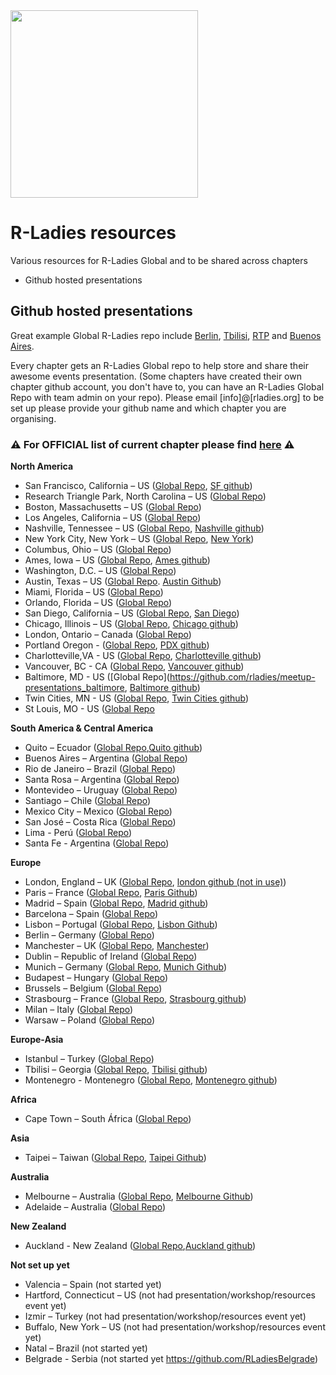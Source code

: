 <img src="https://github.com/rladies/starter-kit/blob/master/logo/R-LadiesGlobal_RBG_online_LogoWithText_Horizontal.png" width="300px" />

# R-Ladies resources
Various resources for R-Ladies Global and to be shared across chapters
 - Github hosted presentations

## Github hosted presentations

Great example Global R-Ladies repo include [Berlin](https://github.com/rladies/meetup-presentations_berlin/), [Tbilisi](https://github.com/rladies/meetup-presentations_tbilisi), [RTP](https://github.com/rladies/meetup-presentations_rtp) and [Buenos Aires](https://github.com/rladies/meetup-presentations_buenosaires). 

Every chapter gets an R-Ladies Global repo to help store and share their awesome events presentation. (Some chapters have created their own chapter github account, you don't have to, you can have an R-Ladies Global Repo with team admin on your repo). Please email [info]@[rladies.org] to be set up please provide your github name and which chapter you are organising.  

### :warning: For OFFICIAL list of current chapter please find [here](https://github.com/rladies/starter-kit/blob/master/Current-Chapters.csv) :warning:

**North America**

 * San Francisco, California – US ([Global Repo](https://github.com/rladies/meetup-presentations_sanfrancisco), [SF github](https://github.com/R-ladies))
 * Research Triangle Park, North Carolina – US ([Global Repo](https://github.com/rladies/meetup-presentations_rtp))
 * Boston, Massachusetts – US ([Global Repo](https://github.com/rladies/meetup-presentations_boston))
 * Los Angeles, California – US ([Global Repo](https://github.com/rladies/meetup-presentations_la))
 * Nashville, Tennessee – US ([Global Repo](https://github.com/rladies/meetup-presentations_nashville), [Nashville github](https://github.com/rladies-nashville))
 * New York City, New York – US ([Global Repo](https://github.com/rladies/meetup-presentations_newyork), [New York](https://github.com/rladies-nyc))
 * Columbus, Ohio – US ([Global Repo](https://github.com/rladies/meetup-presentations_columbus))
 * Ames, Iowa – US ([Global Repo](https://github.com/rladies/meetup-presentations_ames), [Ames github](https://github.com/rladies-ames))
 * Washington, D.C. – US ([Global Repo](https://github.com/rladies/meetup-presentations_dc))
 * Austin, Texas – US ([Global Repo](https://github.com/rladies/meetup-presentations_austin). [Austin Github](https://github.com/rladiesaustin))
 * Miami, Florida – US ([Global Repo](https://github.com/rladies/meetup-presentations_miami))
 * Orlando, Florida – US ([Global Repo](https://github.com/rladies/meetup-presentations_orlando))
 * San Diego, California – US ([Global Repo](https://github.com/rladies/meetup-presentations_sandiego), [San Diego](https://github.com/rladies-san-diego))
 * Chicago, Illinois – US ([Global Repo](https://github.com/rladies/meetup-presentations_chicago), [Chicago github](https://github.com/rladies-chicago))
 * London, Ontario – Canada ([Global Repo](https://github.com/rladies/meetup-presentations_london_ontario))
 * Portland Oregon - ([Global Repo](https://github.com/rladies/meetup-presentations_portland), [PDX github](https://github.com/rladies-pdx))
 * Charlotteville,VA - US ([Global Repo](https://github.com/rladies/meetup-presentations_charlottesville), [Charlotteville github](https://github.com/RLadiesCharlottesville))
 * Vancouver, BC - CA ([Global Repo](https://github.com/rladies/meetup-presentations_vancouver), [Vancouver github](https://github.com/RLadiesVancouver))
 * Baltimore, MD - US ([Global Repo](https://github.com/rladies/meetup-presentations_baltimore, [Baltimore github](https://github.com/rladies-baltimore))
 * Twin Cities, MN - US ([Global Repo](https://github.com/rladies/meetup-presentations_twincities), [Twin Cities github](https://github.com/rladiestc))
 * St Louis, MO - US ([Global Repo](https://www.meetup.com/R-Ladies-St-Louis)
 
**South America & Central America**

 *  Quito – Ecuador ([Global Repo](https://github.com/rladies/meetup-presentations_quito),[Quito github](https://github.com/RLadies-Quito))
 *  Buenos Aires – Argentina ([Global Repo](https://github.com/rladies/meetup-presentations_buenosaires))
 *  Rio de Janeiro – Brazil ([Global Repo](https://github.com/rladies/meetup-presentations_rio))
 *  Santa Rosa – Argentina ([Global Repo](https://github.com/rladies/meetup-presentations_santarosa))
 *  Montevideo – Uruguay ([Global Repo](https://github.com/rladies/meetup-presentations_montevideo))
 *  Santiago – Chile ([Global Repo](https://github.com/rladies/meetup-presentations_santiago))
 *  Mexico City – Mexico ([Global Repo](https://github.com/rladies/meetup-presentations_cdmx))
 *  San José – Costa Rica ([Global Repo](https://github.com/rladies/meetup-presentations_sanjose))
 *  Lima - Perú ([Global Repo](https://github.com/rladies/meetup-presentations_lima))
 *  Santa Fe - Argentina ([Global Repo](https://github.com/rladies/meetup-presentations_santafe))
 
**Europe**

 * London, England – UK ([Global Repo](https://github.com/rladies/meetup-presentations_london), [london github (not in use)](https://github.com/rladies-london))
 * Paris – France ([Global Repo](https://github.com/rladies/meetup-presentations_paris), [Paris Github](https://github.com/rladies-paris))
 * Madrid – Spain ([Global Repo](https://github.com/rladies/meetup-presentations_madrid), [Madrid github](https://github.com/RLadiesMadrid))
 * Barcelona – Spain ([Global Repo](https://github.com/rladies/meetup-presentations_barcelona))
 * Lisbon – Portugal ([Global Repo](https://github.com/rladies/meetup-presentations_lisbon), [Lisbon Github](https://github.com/rladieslx))
 * Berlin – Germany ([Global Repo](https://github.com/rladies/meetup-presentations_berlin))
 * Manchester – UK ([Global Repo](https://github.com/rladies/meetup-presentations_manchester), [Manchester](https://github.com/RLadiesManchester))
 * Dublin – Republic of Ireland ([Global Repo](https://github.com/rladies/meetup-presentations_dublin))
 * Munich – Germany ([Global Repo](https://github.com/rladies/meetup-presentations_munich), [Munich Github](https://github.com/rladies-munich))
 * Budapest – Hungary ([Global Repo](https://github.com/rladies/meetup-presentations_budapest))
 * Brussels – Belgium ([Global Repo](https://github.com/rladies/meetup-presentations_brussels))
 * Strasbourg – France ([Global Repo](https://github.com/rladies/meetup-presentations_strasbourg), [Strasbourg github](https://github.com/R-Ladies-Strasbourg))
 * Milan – Italy ([Global Repo](https://github.com/rladies/meetup-presentations_milan))
 * Warsaw – Poland ([Global Repo](https://github.com/rladies/meetup-presentations_warsaw))
 
**Europe-Asia**
 * Istanbul – Turkey ([Global Repo](https://github.com/rladies/meetup-presentations_istanbul))
 * Tbilisi – Georgia ([Global Repo](https://github.com/rladies/meetup-presentations_tbilisi), [Tbilisi github](https://github.com/rladiestbilisi))
 * Montenegro - Montenegro ([Global Repo](https://github.com/rladies/meetup-presentations_montenegro), [Montenegro github](https://github.com/RLadiesMontenegro))
 
 
**Africa**
 * Cape Town – South África ([Global Repo](https://github.com/rladies/meetup-presentations_capetown))

**Asia**
- Taipei – Taiwan ([Global Repo](https://github.com/rladies/meetup-presentations_taipei), [Taipei Github](https://github.com/rladiestaipei))

**Australia**
 * Melbourne – Australia ([Global Repo](https://github.com/rladies/meetup-presentations_melbourne), [Melbourne Github](https://github.com/R-LadiesAU))
 * Adelaide – Australia ([Global Repo](https://github.com/rladies/meetup-presentations_adelaide))
 
**New Zealand**
* Auckland - New Zealand ([Global Repo](https://github.com/rladies/meetup-presentations_auckland),[Auckland github](https://github.com/R-LadiesAKL))

 **Not set up yet**
  - Valencia – Spain (not started yet)
  - Hartford, Connecticut – US (not had presentation/workshop/resources event yet)
  - Izmir – Turkey (not had presentation/workshop/resources event yet)
  - Buffalo, New York – US (not had presentation/workshop/resources event yet)
  - Natal – Brazil (not started yet)
  - Belgrade - Serbia (not started yet https://github.com/RLadiesBelgrade)
   

